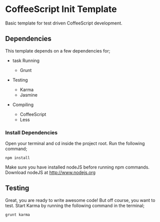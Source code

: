 # CoffeeScript Init Template
Basic template for test driven CoffeeScript development.

## Dependencies
This template depends on a few dependencies for;

- task Running
	- Grunt
	
- Testing
	- Karma
	- Jasmine
	
- Compiling
	- CoffeeScript
	- Less
	
### Install Dependencies
Open your terminal and cd inside the project root. Run the following command;

```
npm install
```

Make sure you have installed nodeJS before running npm commands. Download nodeJS at http://www.nodejs.org

## Testing
Great, you are ready to write awesome code! But off course, you want to test. Start Karma by running the following command in the terminal;

```
grunt karma
```